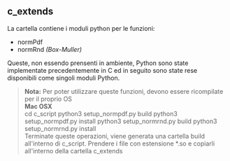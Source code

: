<h2>c_extends</h2>
<p>
La cartella contiene i moduli python per le funzioni:
<ul>
<li>normPdf</li>
<li>normRnd <i>(Box-Muller)</i></li>
</ul>
Queste, non essendo prensenti in ambiente, Python sono state implementate precedentemente in C ed in seguito sono state
 rese disponibili come singoli moduli Python.
</p>

<blockquote>

<b>Nota:</b> Per poter utilizzare queste funzioni, devono essere ricompilate per il proprio OS
<br >
<b style="display:block;">Mac OSX</b>
cd c_script
python3 setup_normpdf.py build
python3 setup_normpdf.py install
python3 setup_normrnd.py build
python3 setup_normrnd.py install<br />
Terminate queste operazioni, viene generata una cartella build all'interno di c_script. 
Prendere i file con estensione *.so e copiarli all'interno della cartella c_extends
</blockquote>
